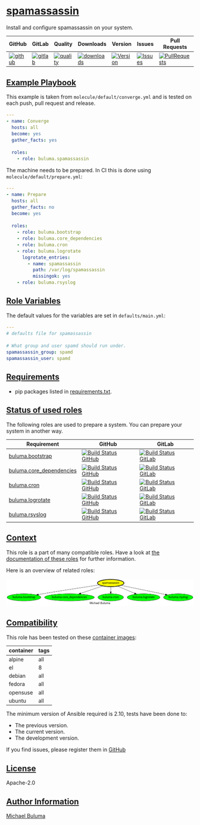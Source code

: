 # [spamassassin](#spamassassin)

Install and configure spamassassin on your system.

|GitHub|GitLab|Quality|Downloads|Version|Issues|Pull Requests|
|------|------|-------|---------|-------|------|-------------|
|[![github](https://github.com/buluma/ansible-role-spamassassin/workflows/Ansible%20Molecule/badge.svg)](https://github.com/buluma/ansible-role-spamassassin/actions)|[![gitlab](https://gitlab.com/buluma/ansible-role-spamassassin/badges/master/pipeline.svg)](https://gitlab.com/buluma/ansible-role-spamassassin)|[![quality](https://img.shields.io/ansible/quality/)](https://galaxy.ansible.com/buluma/spamassassin)|[![downloads](https://img.shields.io/ansible/role/d/)](https://galaxy.ansible.com/buluma/spamassassin)|[![Version](https://img.shields.io/github/release/buluma/ansible-role-spamassassin.svg)](https://github.com/buluma/ansible-role-spamassassin/releases/)|[![Issues](https://img.shields.io/github/issues/buluma/ansible-role-spamassassin.svg)](https://github.com/buluma/ansible-role-spamassassin/issues/)|[![PullRequests](https://img.shields.io/github/issues-pr-closed-raw/buluma/ansible-role-spamassassin.svg)](https://github.com/buluma/ansible-role-spamassassin/pulls/)|

## [Example Playbook](#example-playbook)

This example is taken from `molecule/default/converge.yml` and is tested on each push, pull request and release.
```yaml
---
- name: Converge
  hosts: all
  become: yes
  gather_facts: yes

  roles:
    - role: buluma.spamassassin
```

The machine needs to be prepared. In CI this is done using `molecule/default/prepare.yml`:
```yaml
---
- name: Prepare
  hosts: all
  gather_facts: no
  become: yes

  roles:
    - role: buluma.bootstrap
    - role: buluma.core_dependencies
    - role: buluma.cron
    - role: buluma.logrotate
      logrotate_entries:
        - name: spamassassin
          path: /var/log/spamassassin
          missingok: yes
    - role: buluma.rsyslog
```


## [Role Variables](#role-variables)

The default values for the variables are set in `defaults/main.yml`:
```yaml
---
# defaults file for spamassassin

# What group and user spamd should run under.
spamassassin_group: spamd
spamassassin_user: spamd
```

## [Requirements](#requirements)

- pip packages listed in [requirements.txt](https://github.com/buluma/ansible-role-spamassassin/blob/main/requirements.txt).

## [Status of used roles](#status-of-requirements)

The following roles are used to prepare a system. You can prepare your system in another way.

| Requirement | GitHub | GitLab |
|-------------|--------|--------|
|[buluma.bootstrap](https://galaxy.ansible.com/buluma/bootstrap)|[![Build Status GitHub](https://github.com/buluma/ansible-role-bootstrap/workflows/Ansible%20Molecule/badge.svg)](https://github.com/buluma/ansible-role-bootstrap/actions)|[![Build Status GitLab ](https://gitlab.com/buluma/ansible-role-bootstrap/badges/master/pipeline.svg)](https://gitlab.com/buluma/ansible-role-bootstrap)|
|[buluma.core_dependencies](https://galaxy.ansible.com/buluma/core_dependencies)|[![Build Status GitHub](https://github.com/buluma/ansible-role-core_dependencies/workflows/Ansible%20Molecule/badge.svg)](https://github.com/buluma/ansible-role-core_dependencies/actions)|[![Build Status GitLab ](https://gitlab.com/buluma/ansible-role-core_dependencies/badges/master/pipeline.svg)](https://gitlab.com/buluma/ansible-role-core_dependencies)|
|[buluma.cron](https://galaxy.ansible.com/buluma/cron)|[![Build Status GitHub](https://github.com/buluma/ansible-role-cron/workflows/Ansible%20Molecule/badge.svg)](https://github.com/buluma/ansible-role-cron/actions)|[![Build Status GitLab ](https://gitlab.com/buluma/ansible-role-cron/badges/master/pipeline.svg)](https://gitlab.com/buluma/ansible-role-cron)|
|[buluma.logrotate](https://galaxy.ansible.com/buluma/logrotate)|[![Build Status GitHub](https://github.com/buluma/ansible-role-logrotate/workflows/Ansible%20Molecule/badge.svg)](https://github.com/buluma/ansible-role-logrotate/actions)|[![Build Status GitLab ](https://gitlab.com/buluma/ansible-role-logrotate/badges/master/pipeline.svg)](https://gitlab.com/buluma/ansible-role-logrotate)|
|[buluma.rsyslog](https://galaxy.ansible.com/buluma/rsyslog)|[![Build Status GitHub](https://github.com/buluma/ansible-role-rsyslog/workflows/Ansible%20Molecule/badge.svg)](https://github.com/buluma/ansible-role-rsyslog/actions)|[![Build Status GitLab ](https://gitlab.com/buluma/ansible-role-rsyslog/badges/master/pipeline.svg)](https://gitlab.com/buluma/ansible-role-rsyslog)|

## [Context](#context)

This role is a part of many compatible roles. Have a look at [the documentation of these roles](https://buluma.co.ke/) for further information.

Here is an overview of related roles:

![dependencies](https://raw.githubusercontent.com/buluma/ansible-role-spamassassin/png/requirements.png "Dependencies")

## [Compatibility](#compatibility)

This role has been tested on these [container images](https://hub.docker.com/u/buluma):

|container|tags|
|---------|----|
|alpine|all|
|el|8|
|debian|all|
|fedora|all|
|opensuse|all|
|ubuntu|all|

The minimum version of Ansible required is 2.10, tests have been done to:

- The previous version.
- The current version.
- The development version.



If you find issues, please register them in [GitHub](https://github.com/buluma/ansible-role-spamassassin/issues)

## [License](#license)

Apache-2.0

## [Author Information](#author-information)

[Michael Buluma](https://buluma.github.io/)
